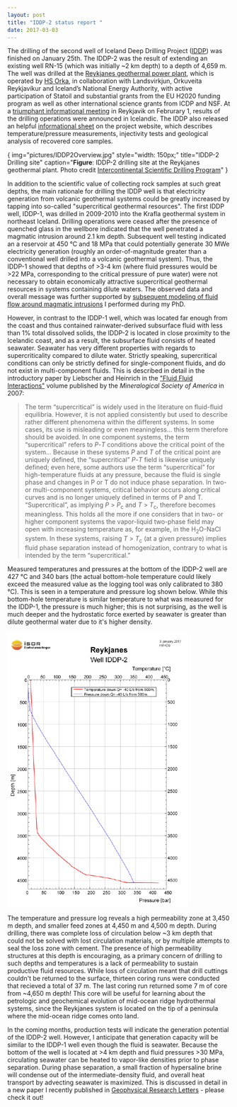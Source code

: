 ```yaml
---
layout: post
title: "IDDP-2 status report "
date: 2017-03-03
---
```


The drilling of the second well of Iceland Deep Drilling Project ([IDDP](http://iddp.is)) was finished on January 25th.  The IDDP-2 was the result of extending an existing well RN-15 (which was initially ~2 km depth) to a depth of 4,659 m. The well was drilled at the [Reykjanes geothermal power plant](http://www.power-technology.com/projects/reykjanes/), which is operated by [HS Orka](https://www.hsorka.is/en/), in collaboration with Landsvirkjun, Orkuveita Reykjavíkur and Iceland’s National Energy Authority, with active participation of Statoil and substantial grants from the EU H2020 funding program as well as other international science grants from ICDP and NSF. At a [triumphant informational meeting](http://www.thinkgeoenergy.com/supercritical-heat-high-pressure-iddp-successfully-concludes-drilling-campaign/) in Reykjavik on Februrary 1, results of the drilling operations were announced in Icelandic. The IDDP also released an helpful [informational sheet](http://iddp.is/wp-content/uploads/2017/01/IDDP-2-Completion-websites-IDDP-DEEPEGS.pdf) on the project website, which describes temperature/pressure measurements, injectivity tests and geological analysis of recovered core samples.

{
            img="pictures/IDDP2Overview.jpg"
	    style="width: 150px;"
            title="IDDP-2 Drilling site"
	    caption="<b>Figure</b>: IDDP-2 drilling site at the Reykjanes geothermal plant. Photo credit [Intercontinental Scientific Drilling Program](http://www.icdp-online.org/projects/world/europe/iceland/details/)" }

<p align="center">
  <img="pictures/IDDP2Overview.jpg">
</p>

In addition to the scientific value of collecting rock samples at such great depths, the main rationale for drilling the IDDP well is that electricity generation from volcanic geothermal systems could be greatly increased by tapping into so-called "supercritical geothermal resources". The first IDDP well, IDDP-1, was drilled in 2009-2010 into the Krafla geothermal system in northeast Iceland. Drilling operations were ceased after the presence of quenched glass in the wellbore indicated that the well penetrated a magmatic intrusion around 2.1 km depth. Subsequent well testing indicated an a reservoir at 450 &deg;C and 18 MPa that could potentially generate 30 MWe electricity generation (roughly an order-of-magnitude greater than a conventional well drilled into a volcanic geothermal system). Thus, the IDDP-1 showed that depths of >3-4 km (where fluid pressures would be >22 MPa, corresponding to the critical pressure of pure water) were not necessary to obtain economically attractive supercritical geothermal resources in systems containing dilute waters. The observed data and overall message was further supported by [subsequent modeling of fluid flow around magmatic intrusions](http://www.nature.com/articles/ncomms8837) I performed during my PhD. 

However, in contrast to the IDDP-1 well, which was located far enough from the coast and thus contained rainwater-derived subsurface fluid with less than 1% total dissolved solids, the IDDP-2 is located in close proximity to the Icelandic coast, and as a result, the subsurface fluid consists of heated seawater. Seawater has very different properties with regards to supercriticality compared to dilute water. Strictly speaking, supercritical conditions can only be strictly defined for single-component fluids, and do not exist in multi-component fluids. This is described in detail in the introductory paper by Liebscher and Heinrich in the ["Fluid Fluid Interactions"](http://www.minsocam.org/MSA/RIM/rim65.html) volume published by the *Mineralogical Society of America* in 2007:

> The term “supercritical” is widely used in the literature on fluid-fluid equilibria. However, it is not applied consistently but
    used to describe rather different phenomena within the different systems. In some cases,  its use is misleading or even
    meaningless... this term therefore should be avoided. In one component systems, the term “supercritical” refers to *P*-*T*
    conditions above the critical point of the system... Because in these systems *P* and *T* of the critical point are uniquely
    defined, the “supercritical” *P*-*T* field is likewise uniquely defined; even here, some authors use the term “supercritical” for
    high-temperature fluids at any pressure, because the fluid is single phase and changes in P or T do not induce phase separation. In
    two- or multi-component systems, critical behavior occurs along critical curves and is no longer uniquely defined in terms of P and
    T. “Supercritical”, as implying *P* > *P*<sub>c</sub> and *T* > *T*<sub>c</sub>, therefore becomes meaningless. This holds all the
    more if one considers that in two- or higher component systems the vapor-liquid two-phase field may open with increasing
    temperature as, for example, in the H<sub>2</sub>O-NaCl system. In these systems, raising *T* > *T*<sub>c</sub> (at a given
    pressure) implies fluid phase separation instead of homogenization, contrary to what is intended by the term “supercritical.” 

Measured temperatures and pressures at the bottom of the IDDP-2 well are 427 &deg;C and 340 bars (the actual bottom-hole temperature could likely exceed the measured value as the logging tool was only calibrated to 380 &deg;C). This is seen in a temperature and pressure log shown below. While this bottom-hole temperature is similar temperature to what was measured for the IDDP-1, the pressure is much higher; this is not surprising, as the well is much deeper and the hydrostatic force exerted by seawater is greater than dilute geothermal water due to it's higher density.   

![IDDP-2 drilling site](/pictures/IDDP2_Tpmeasurements.png)

The temperature and pressure log reveals a high permeability zone at 3,450 m depth, and smaller feed zones at 4,450 m and 4,500 m depth. During drilling, there was complete loss of circulation below ~3 km depth that could not be solved with lost circulation materials, or by multiple attempts to seal the loss zone with cement. The presence of high permeability structures at this depth is encouraging, as a primary concern of drilling to such depths and temperatures is a lack of permeability to sustain productive fluid resources. While loss of circulation meant that drill cuttings couldn't be returned to the surface, thirteen coring runs were conducted that recieved a total of 37 m. The last coring run returned some 7 m of core from ~4,650 m depth! This core will be useful for learning about the petrologic and geochemical evolution of mid-ocean ridge hydrothermal systems, since the Reykjanes system is located on the tip of a peninsula where the mid-ocean ridge comes onto land. 

In the coming months, production tests will indicate the generation potential of the IDDP-2 well. However, I anticipate that generation capacity will be similar to the IDDP-1 well even though the fluid is seawater. Because the bottom of the well is located at >4 km depth and fluid pressures >30 MPa, circulating seawater can be heated to vapor-like densities prior to phase separation. During phase separation, a small fraction of hypersaline brine will condense out of the intermediate-density fluid, and overall heat transport by advecting seawater is maximized. This is discussed in detail in a new paper I recently published in [Geophysical Research Letters](http://onlinelibrary.wiley.com/doi/10.1002/2016GL071891/full) - please check it out!  
